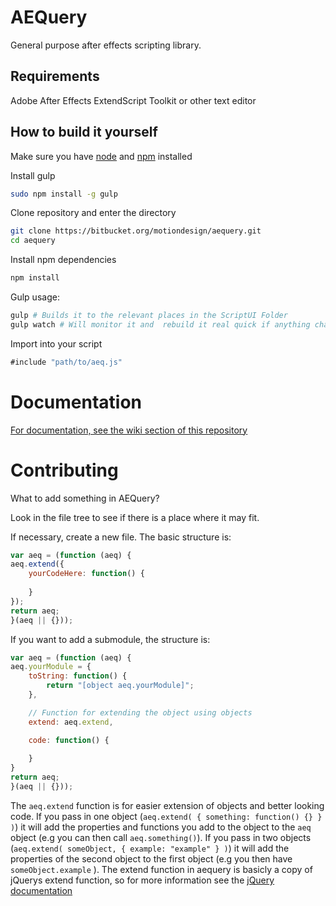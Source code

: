 AEQuery
==========

General purpose after effects scripting library.

Requirements
------------

Adobe After Effects
ExtendScript Toolkit or other text editor

How to build it yourself
------------------------

Make sure you have [node](https://nodejs.org) and [npm](https://www.npmjs.com) installed

Install gulp
```bash
sudo npm install -g gulp
```

Clone repository and enter the directory
```bash    
git clone https://bitbucket.org/motiondesign/aequery.git
cd aequery
```

Install npm dependencies
```bash
npm install
```

Gulp usage:
```bash
gulp # Builds it to the relevant places in the ScriptUI Folder  
gulp watch # Will monitor it and  rebuild it real quick if anything changes  
```

Import into your script
```javascript
#include "path/to/aeq.js"
```

# Documentation
[For documentation, see the wiki section of this repository](https://bitbucket.org/motiondesign/aequery/wiki/Home)

# Contributing
What to add something in AEQuery?

Look in the file tree to see if there is a place where it may fit.

If necessary, create a new file. The basic structure is:
```javascript
var aeq = (function (aeq) {
aeq.extend({
	yourCodeHere: function() {
	
	}
});
return aeq;
}(aeq || {}));
```
If you want to add a submodule, the structure is:
```javascript
var aeq = (function (aeq) {
aeq.yourModule = {
	toString: function() {
		return "[object aeq.yourModule]";
	},

	// Function for extending the object using objects
	extend: aeq.extend,

	code: function() {
	
	}
}
return aeq;
}(aeq || {}));
```

The `aeq.extend` function is for easier extension of objects and better looking code. If you pass in one object (`aeq.extend( { something: function() {} } )`) it will add the properties and functions you add to the object to the `aeq` object (e.g you can then call `aeq.something()`). If you pass in two objects (`aeq.extend( someObject, { example: "example" } )`) it will add the properties of the second object to the first object (e.g you then have `someObject.example` ). The extend function in aequery is basicly a copy of jQuerys extend function, so for more information see the [jQuery documentation](https://api.jquery.com/jquery.extend/)